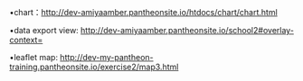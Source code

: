 •chart：http://dev-amiyaamber.pantheonsite.io/htdocs/chart/chart.html

•data export view: http://dev-amiyaamber.pantheonsite.io/school2#overlay-context=

•leaflet map: http://dev-my-pantheon-training.pantheonsite.io/exercise2/map3.html



